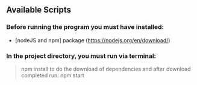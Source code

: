 ## Available Scripts

### Before running the program you must have installed:
- [nodeJS and npm] package (https://nodejs.org/en/download/)

### In the project directory, you must run via terminal:

> npm install
to do the download of dependencies
and after download completed run: 
> npm start
